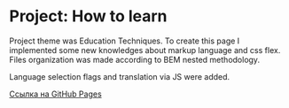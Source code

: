 # Project: How to learn

Project theme was Education Techniques. To create this page I implemented some new knowledges about markup language and css flex. Files organization was made according to BEM nested methodology.

Language selection flags and translation via JS were added.

[Сcылка на GitHub Pages](https://iluxmas.github.io/how-to-learn/index.html)
